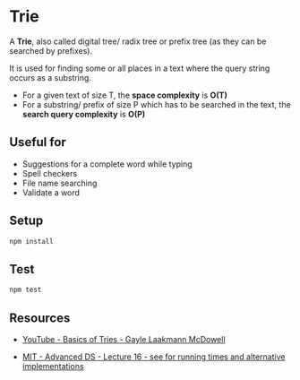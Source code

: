 # Trie

A **Trie**, also called digital tree/ radix tree or prefix tree (as they can be searched by prefixes).

It is used for finding some or all places in a text where the query string occurs as a substring.

* For a given text of size T, the **space complexity** is **O(T)**
* For a substring/ prefix of size P which has to be searched in the text, the **search query complexity** is **O(P)**

## Useful for

* Suggestions for a complete word while typing
* Spell checkers
* File name searching
* Validate a word

## Setup

```bash
npm install
```

## Test

```bash
npm test
```

## Resources

* [YouTube - Basics of Tries - Gayle Laakmann McDowell](https://www.youtube.com/watch?v=zIjfhVPRZCg)

* [MIT - Advanced DS - Lecture 16 - see for running times and alternative implementations](https://courses.csail.mit.edu/6.851/spring12/lectures/L16.html?notes=2)